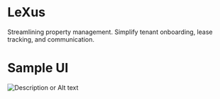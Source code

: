 # LeXus
Streamlining property management. Simplify tenant onboarding, lease tracking, and communication. 

# Sample UI

![Description or Alt text](Assets/images/loginPage.png)
